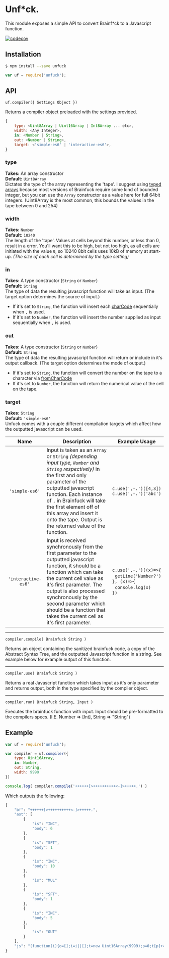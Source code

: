 # Unf*ck.

This module exposes a simple API to convert Brainf*ck to a Javascript function.

[![codecov](https://codecov.io/gh/toish/unfuck/branch/master/graph/badge.svg)](https://codecov.io/gh/toish/unfuck)

## Installation
```bash
$ npm install --save unfuck
```

```javascript
var uf = require('unfuck');
```

## API
`uf.compiler({ Settings Object })`

Returns a compiler object preloaded with the settings provided.

```javascript
{
	type: <Uint8Array | Uint16Array | Int8Array ... etc>,
	width: <Any Integer>,
	in: <Number | String>,
	out: <Number | String>,
	target: <'simple-es6' | 'interactive-es6'>,
}
```

### type
**Takes:** An array constructor<br>
**Default:** `Uint8Array`<br>
Dictates the type of the array representing the 'tape'. I suggest using [typed arrays](https://developer.mozilla.org/en-US/docs/Web/JavaScript/Reference/Global_Objects/TypedArray#TypedArray_objects) because most versions of Brainfuck require some kind of bounded integer, but you can use the `Array` constructor as a value here for full 64bit integers. (Uint8Array is the most common, this bounds the values in the tape between 0 and 254)

### width
**Takes:** `Number`<br>
**Default:** `10240`<br>
The length of the 'tape'. Values at cells beyond this number, or less than 0, result in a error. You'll want this to be high, but not too high, as all cells are initiated with the value `0`, so 10240 8bit cells uses 10kB of memory at start-up. *(The size of each cell is determined by the type setting)*

### in
**Takes:** A type constructor (`String` or `Number`)<br>
**Default:** `String`<br>
The type of data the resulting javascript function will take as input. (The target option determines the source of input.)
 
* If it's set to `String`, the function will insert each [charCode](https://developer.mozilla.org/en-US/docs/Web/JavaScript/Reference/Global_Objects/String/charCodeAt) sequentially when `,` is used.
* If it's set to `Number`, the function will insert the number supplied as input sequentially when `,` is used.

### out
**Takes:** A type constructor (`String` or `Number`)<br>
**Default:** `String`<br>
The type of data the resulting javascript function will return or include in it's output callback. (The target option determines the mode of output.)
 
* If it's set to `String`, the function will convert the number on the tape to a character via [fromCharCode](https://developer.mozilla.org/en-US/docs/Web/JavaScript/Reference/Global_Objects/String/fromCharCode)
* If it's set to `Number`, the function will return the numerical value of the cell on the tape.

### target
**Takes:** `String`<br>
**Default:** `'simple-es6'`<br>
Unfuck comes with a couple different compilation targets which affect how the outputted javascript can be used.

| Name | Description | Example Usage |
| :--: | ----------- | ------------- |
| `'simple-es6'` | Input is taken as an `Array` or `String` *(depending input type, `Number` and `String` respectively)* in the first and only parameter of the outputted javascript function. Each instance of `,` in Brainfuck will take the first element off of this array and insert it onto the tape. Output is the returned value of the function.| `c.use(',-.')([4,3])`<br>`c.use(',-.')('abc')` |
| `'interactive-es6'` | Input is received synchronously from the first parameter to the outputted javascript function, it should be a function which can take the current cell value as it's first parameter. The output is also processed synchronously by the second parameter which should be a function that takes the current cell as it's first parameter. | `c.use(',-.')((x)=>{`<br>&nbsp;&nbsp;`getLine('Number?')`<br>`}, (x)=>{`<br>&nbsp;&nbsp;`console.log(x)`<br>`})` |

---

`compiler.compile( Brainfuck String )`

Returns an object containing the sanitized brainfuck code, a copy of the Abstract Syntax Tree, and the outputted Javascript function in a string. See example below for example output of this function.

---

`compiler.use( Brainfuck String )`

Returns a real Javascript function which takes input as it's only parameter and returns output, both in the type specified by the compiler object.

---

`compiler.run( Brainfuck String, Input )`

Executes the brainfuck function with input. Input should be pre-formatted to the compilers specs. (I.E. Number => [Int], String => "String")


## Example

```javascript
var uf = require('unfuck');

var compiler = uf.compiler({
	type: Uint16Array,
	in: Number,
	out: String,
	width: 9999
})

console.log( compiler.compile('++++++[>++++++++++<-]>+++++.') )
```

Which outputs the following:

```javascript
{
	"bf": "++++++[>++++++++++<-]>+++++.",
	"ast": [
		{
			"is": "INC",
			"body": 6
		},
		{
			"is": "SFT",
			"body": 1
		},
		{
			"is": "INC",
			"body": 10
		},
		{
			"is": "MUL"
		},
		{
			"is": "SFT",
			"body": 1
		},
		{
			"is": "INC",
			"body": 5
		},
		{
			"is": "OUT"
		}
	],
	"js": "(function(i){o=[];i=i||[];t=new Uint16Array(9999);p=0;t[p]+=6;p+=1;t[p]+=10;t[p]=t[p]*t[p-1];p+=-1;p+=1;t[p]+=5;o.push(t[p]);return o.map(x=>String.fromCharCode(x)).join('')})"
}
```

